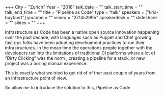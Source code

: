 +++
City = "Zurich"
Year = "2018"
talk_date = ""
talk_start_time = ""
talk_end_time = ""
title = "Pipeline as Code"
type = "talk"
speakers = ["kris-buytaert"]
youtube = ""
vimeo = "271452995"
speakerdeck = ""
slideshare = ""
slides = ""
+++

Infrastructure as Code has been a native open source innovation happening over the past decade, with languages such as Puppet and Chef growing fast ops folks have been adopting development practices to run their infrastructures. In the mean time the operations people together with the developers ran into the limitations of traditional CI platforms where a lot of “Dirty Clicking” was the norm , creating a pipeline for a stack, or new project was a boring manual experience.

This is exactly what we tried to get rid of of ther past couple of years from an infrastructure point of view.

So allow me to intruduce the solution to this, Pipeline as Code.
